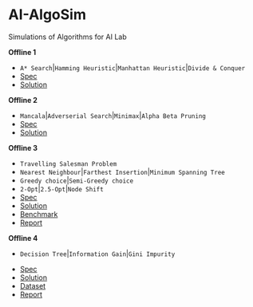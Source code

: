 # AI-AlgoSim
Simulations of Algorithms for AI Lab

**Offline 1**
* `A* Search`|`Hamming Heuristic`|`Manhattan Heuristic`|`Divide & Conquer`
* [Spec](/Spec/Assignment_1_N_Puzzle_description.pdf)
* [Solution](/Offlines/N%20Puzzle/)

**Offline 2**
* `Mancala`|`Adverserial Search`|`Minimax`|`Alpha Beta Pruning`
* [Spec](/Spec/Assignment-2-Adversarial-Search.pdf)
* [Solution](/Offlines/Mancala/)

**Offline 3**
* `Travelling Salesman Problem`
* `Nearest Neighbour`|`Farthest Insertion`|`Minimum Spanning Tree`
* `Greedy choice`|`Semi-Greedy choice`
* `2-Opt`|`2.5-Opt`|`Node Shift`
* [Spec](/Spec/Assignment-3-TSP.pdf)
* [Solution](/Offlines/TSP/)
* [Benchmark](/Offlines//TSP/benchmark/)
* [Report](/Offlines/TSP/all_reports.csv)

**Offline 4**
* `Decision Tree`|`Information Gain`|`Gini Impurity`
- [Spec](/Spec/Assignment-4-Decision-Tree.pdf)
- [Solution](/Offlines/Decision%20Tree/)
- [Dataset](/Offlines/Decision%20Tree/car%20evaluation%20dataset/)
- [Report](/Offlines/Decision%20Tree/report.pdf)